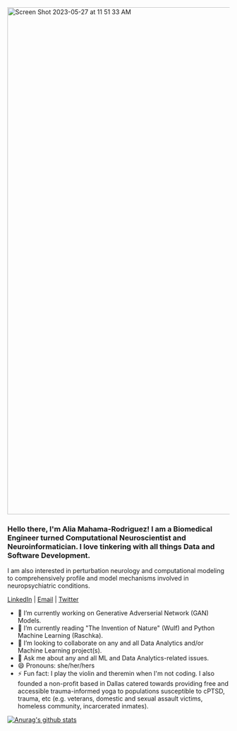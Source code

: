 <img width="1150" alt="Screen Shot 2023-05-27 at 11 51 33 AM" src="https://github.com/aliamrod/aliamrod/assets/62684338/286fdf01-7ff2-4876-ab22-d66019dc8307">

 
### Hello there, I'm Alia Mahama-Rodriguez! I am a Biomedical Engineer turned Computational Neuroscientist and Neuroinformatician. I love tinkering with all things Data and Software Development. 

I am also interested in perturbation neurology and computational modeling to comprehensively profile and model mechanisms involved in neuropsychiatric conditions.

 [LinkedIn](https://www.linkedin.com/in/aliamahama-rodriguez/) | [Email](alia.mahama@gmail.com) | [Twitter](https://twitter.com/alia_mrod)

- 🔭 I’m currently working on Generative Adverserial Network (GAN) Models. 
- 🌱 I’m currently reading "The Invention of Nature" (Wulf) and Python Machine Learning (Raschka).
- 👯 I’m looking to collaborate on any and all Data Analytics and/or Machine Learning project(s).
- 💬 Ask me about any and all ML and Data Analytics-related issues.
- 😄 Pronouns: she/her/hers
- ⚡ Fun fact: I play the violin and theremin when I'm not coding. I also founded a non-profit based in Dallas catered towards providing free and accessible trauma-informed yoga to populations susceptible to cPTSD, trauma, etc (e.g. veterans, domestic and sexual assault victims, homeless community, incarcerated inmates). 



[![Anurag's github stats](https://github-readme-stats.vercel.app/api?username=aliamrod)](https://github.com/aliamrod/github-readme-stats)


